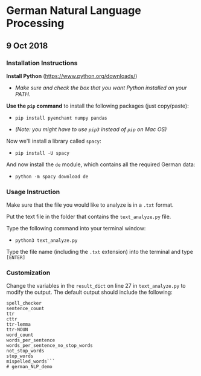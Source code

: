 
# German Natural Language Processing
## 9 Oct 2018

###  Installation Instructions
**Install Python** (https://www.python.org/downloads/)

- _Make sure and check the box that you want Python installed on your PATH._


**Use the `pip` command** to install the following packages (just copy/paste): 


- `pip install pyenchant numpy pandas`

- _(Note: you might have to use `pip3` instead of `pip` on Mac OS)_

Now we'll install a library called `spacy`:

- `pip install -U spacy`

And now install the `de` module, which contains all the required German data:

- `python -m spacy download de`

### Usage Instruction

Make sure that the file you would like to analyze is in a `.txt` format. 

Put the text file in the folder that contains the `text_analyze.py` file.

Type the following command into your terminal window:
- `python3 text_analyze.py`

Type the file name (including the `.txt` extension) into the terminal and type `[ENTER]`

### Customization

Change the variables in the `result_dict` on line 27 in `text_analyze.py` to modify the output. The default output should include the following:
```
spell_checker
sentence_count
ttr
cttr
ttr-lemma
ttr-NOUN
word_count
words_per_sentence
words_per_sentence_no_stop_words
not_stop_words
stop_words
mispelled_words```
# german_NLP_demo
